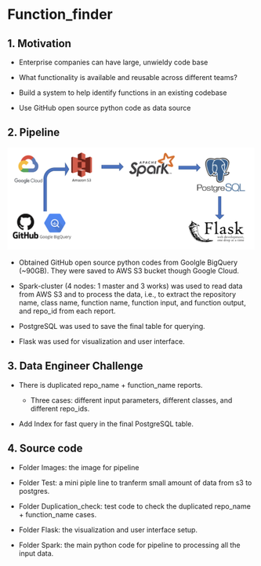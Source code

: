 # Function_finder

## 1. Motivation

* Enterprise companies can have large, unwieldy code base

* What functionality is available and reusable across different teams?

* Build a system to help identify functions in an existing codebase

* Use GitHub open source python code as data source


## 2. Pipeline

![Pipeline](Images/pipeline.png)

* Obtained GitHub open source python codes from Goolgle BigQuery (~90GB). They were saved to AWS S3 bucket though Google Cloud. 

* Spark-cluster (4 nodes: 1 master and 3 works) was used to read data from AWS S3 and to process the data, i.e., to extract the repository name, class name, function name, function input, and function output, and repo_id from each report. 

* PostgreSQL was used to save the final table for querying.

* Flask was used for visualization and user interface. 


## 3. Data Engineer Challenge

* There is duplicated repo_name + function_name reports. 

   * Three cases: different input parameters, different classes, and different repo_ids.

* Add Index for fast query in the final PostgreSQL table. 


## 4. Source code

* Folder Images: the image for pipeline

* Folder Test: a mini piple line to tranferm small amount of data from s3 to postgres.

* Folder Duplication_check: test code to check the duplicated repo_name + function_name cases.

* Folder Flask: the visualization and user interface setup.

* Folder Spark: the main python code for pipeline to processing all the input data.


